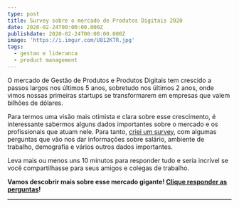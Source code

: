 ```yaml
---
type: post
title: Survey sobre o mercado de Produtos Digitais 2020
date: 2020-02-24T00:00:00.000Z
publishdate: 2020-02-24T00:00:00.000Z
image: 'https://i.imgur.com/U812KTR.jpg'
tags:
  - gestao e lideranca
  - product management
---
```


O mercado de Gestão de Produtos e Produtos Digitais tem crescido a passos largos nos últimos 5 anos, sobretudo nos últimos 2 anos, onde vimos nossas primeiras startups se transformarem em empresas que valem bilhões de dólares. 

Para termos uma visão mais otimista e clara sobre esse crescimento, é interessante sabermos alguns dados importantes sobre o mercado e os profissionais que atuam nele. Para tanto, [criei um survey](https://forms.gle/kbMx2M7vM5sB2RLG6), com algumas perguntas que vão nos dar informações sobre salário, ambiente de trabalho, demografia e vários outros dados importantes.

Leva mais ou menos uns 10 minutos para responder tudo e seria incrível se você compartilhasse para seus amigos e colegas de trabalho.

**Vamos descobrir mais sobre esse mercado gigante! [Clique responder as perguntas](https://forms.gle/kbMx2M7vM5sB2RLG6)!**

---

